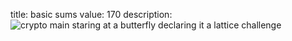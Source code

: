 title: basic sums
value: 170
description: ![crypto main staring at a butterfly declaring it a lattice challenge](/files/94ef3a1e9e55f37866370a55aa743fca/easydescription.png)